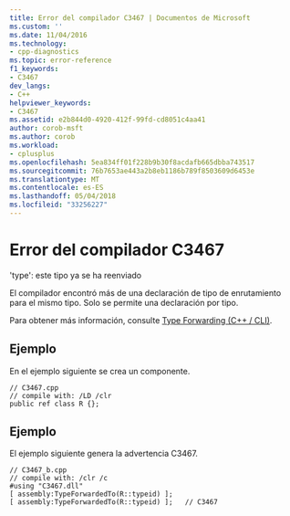 ```yaml
---
title: Error del compilador C3467 | Documentos de Microsoft
ms.custom: ''
ms.date: 11/04/2016
ms.technology:
- cpp-diagnostics
ms.topic: error-reference
f1_keywords:
- C3467
dev_langs:
- C++
helpviewer_keywords:
- C3467
ms.assetid: e2b844d0-4920-412f-99fd-cd8051c4aa41
author: corob-msft
ms.author: corob
ms.workload:
- cplusplus
ms.openlocfilehash: 5ea834ff01f228b9b30f8acdafb665dbba743517
ms.sourcegitcommit: 76b7653ae443a2b8eb1186b789f8503609d6453e
ms.translationtype: MT
ms.contentlocale: es-ES
ms.lasthandoff: 05/04/2018
ms.locfileid: "33256227"
---
```

# <a name="compiler-error-c3467"></a>Error del compilador C3467
'type': este tipo ya se ha reenviado  
  
 El compilador encontró más de una declaración de tipo de enrutamiento para el mismo tipo. Solo se permite una declaración por tipo.  
  
 Para obtener más información, consulte [Type Forwarding (C++ / CLI)](../../windows/type-forwarding-cpp-cli.md).  
  
## <a name="example"></a>Ejemplo  
 En el ejemplo siguiente se crea un componente.  
  
```  
// C3467.cpp  
// compile with: /LD /clr  
public ref class R {};  
```  
  
## <a name="example"></a>Ejemplo  
 El ejemplo siguiente genera la advertencia C3467.  
  
```  
// C3467_b.cpp  
// compile with: /clr /c  
#using "C3467.dll"  
[ assembly:TypeForwardedTo(R::typeid) ];  
[ assembly:TypeForwardedTo(R::typeid) ];   // C3467  
```